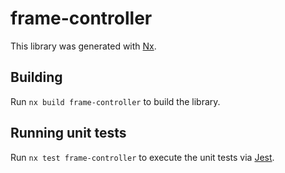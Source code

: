 # frame-controller

This library was generated with [Nx](https://nx.dev).

## Building

Run `nx build frame-controller` to build the library.

## Running unit tests

Run `nx test frame-controller` to execute the unit tests via [Jest](https://jestjs.io).
